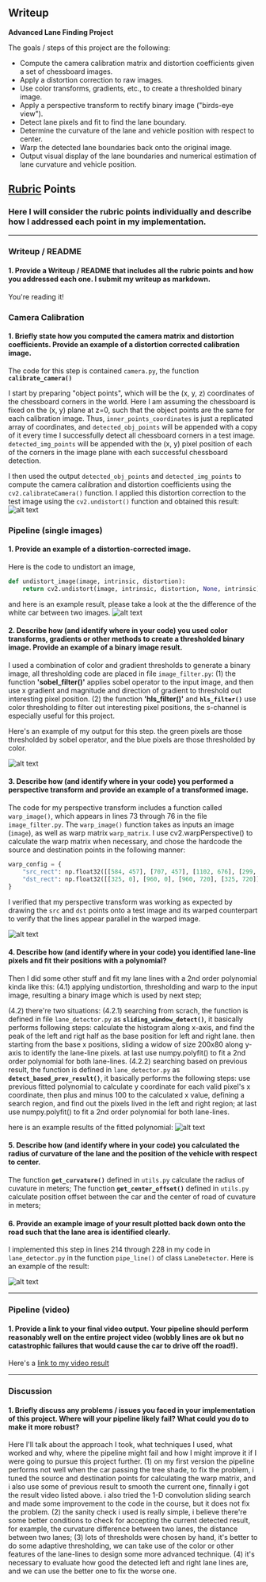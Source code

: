## Writeup

**Advanced Lane Finding Project**

The goals / steps of this project are the following:

* Compute the camera calibration matrix and distortion coefficients given a set of chessboard images.
* Apply a distortion correction to raw images.
* Use color transforms, gradients, etc., to create a thresholded binary image.
* Apply a perspective transform to rectify binary image ("birds-eye view").
* Detect lane pixels and fit to find the lane boundary.
* Determine the curvature of the lane and vehicle position with respect to center.
* Warp the detected lane boundaries back onto the original image.
* Output visual display of the lane boundaries and numerical estimation of lane curvature and vehicle position.

[//]: # (Image References)

[image1]: ./output_images/undistorted_chessboard.png "Undistorted Chessboard"
[image2]: ./output_images/undistorted_frame.png "Undistored Video Frame"
[image3]: ./output_images/thresholded_frame.png "Thresholded Example"
[image4]: ./output_images/warped_color_frame.png "Warped Example"
[image5]: ./output_images/fitted_curve.png "Fit Visual"
[image6]: ./output_images/detect_result.png "Output"
[video1]: ./project_video_output.mp4 "Video"

## [Rubric](https://review.udacity.com/#!/rubrics/571/view) Points

### Here I will consider the rubric points individually and describe how I addressed each point in my implementation.  

---

### Writeup / README

#### 1. Provide a Writeup / README that includes all the rubric points and how you addressed each one.  I submit my writeup as markdown.

You're reading it!

### Camera Calibration

#### 1. Briefly state how you computed the camera matrix and distortion coefficients. Provide an example of a distortion corrected calibration image.

The code for this step is contained `camera.py`, the function **`calibrate_camera() `**

I start by preparing "object points", which will be the (x, y, z) coordinates of the chessboard corners in the world. Here I am assuming the chessboard is fixed on the (x, y) plane at z=0, such that the object points are the same for each calibration image.  Thus, `inner_points_coordinates` is just a replicated array of coordinates, and `detected_obj_points` will be appended with a copy of it every time I successfully detect all chessboard corners in a test image.  `detected_img_points` will be appended with the (x, y) pixel position of each of the corners in the image plane with each successful chessboard detection.

I then used the output `detected_obj_points` and `detected_img_points` to compute the camera calibration and distortion coefficients using the `cv2.calibrateCamera()` function.  I applied this distortion correction to the test image using the `cv2.undistort()` function and obtained this result: 
![alt text][image1]

### Pipeline (single images)

#### 1. Provide an example of a distortion-corrected image.
Here is the code to undistort an image, 

```python
def undistort_image(image, intrinsic, distortion):
    return cv2.undistort(image, intrinsic, distortion, None, intrinsic)
```

and here is an example result,  please take a look at the the difference of the white car between two images.
![alt text][image2]

#### 2. Describe how (and identify where in your code) you used color transforms, gradients or other methods to create a thresholded binary image.  Provide an example of a binary image result.

I used a combination of color and gradient thresholds to generate a binary image, all thresholding code are placed in file `image_filter.py`: 
(1) the function **'sobel_filter()'** applies sobel operator to the input image, and then use x gradient and magnitude and direction of gradient to threshold out interesting pixel position.
(2) the function  **'hls_filter()'** and **`hls_filter()`** use color thresholding to filter out interesting pixel positions, the s-channel is especially useful for this project.

Here's an example of my output for this step. the green pixels are  those thresholded by sobel operator, and the blue pixels are those thresholded by color.

![alt text][image3]

#### 3. Describe how (and identify where in your code) you performed a perspective transform and provide an example of a transformed image.

The code for my perspective transform includes a function called `warp_image()`, which appears in lines 73 through 76 in the file `image_filter.py`.  The `warp_image()` function takes as inputs an image (`image`), as well as warp matrix `warp_matrix`.  I use cv2.warpPerspective() to calculate the warp matrix when necessary, and chose the hardcode the source and destination points in the following manner:

```python
warp_config = {
    "src_rect": np.float32([[584, 457], [707, 457], [1102, 676], [299, 676]]),
    "dst_rect": np.float32([[325, 0], [960, 0], [960, 720], [325, 720]]),
}
```
I verified that my perspective transform was working as expected by drawing the `src` and `dst` points onto a test image and its warped counterpart to verify that the lines appear parallel in the warped image.

![alt text][image4]

#### 4. Describe how (and identify where in your code) you identified lane-line pixels and fit their positions with a polynomial?

Then I did some other stuff and fit my lane lines with a 2nd order polynomial kinda like this:
(4.1) applying undistortion, thresholding and warp to the input image, resulting a binary image which is used by next step;

(4.2) there're two situations:
  (4.2.1) searching from scrach, the function is defined in file `lane_detector.py` as **`sliding_window_detect()`**, it basically performs following steps:
            calculate the histogram along x-axis, and find the peak of the left and rigt half as the base position for left and right lane.
            then starting from the base x positions, sliding a widow of size 200x80 along y-axis to identify the lane-line pixels.
            at last use numpy.polyfit() to fit a 2nd order polynomial for both lane-lines.
(4.2.2) searching based on previous result, the function is defined in `lane_detector.py` as **`detect_based_prev_result()`**, it basically performs the following steps:
           use previous fitted polynomial to calculate y coordinate for each valid pixel's x coordinate,
           then plus and minus 100 to the calculated x value, defining a search region, and find out the pixels lived in the left and right region;
           at last use numpy.polyfit() to fit a 2nd order polynomial for both lane-lines.


here is an example results of the fitted polynomial:
![alt text][image5]

#### 5. Describe how (and identify where in your code) you calculated the radius of curvature of the lane and the position of the vehicle with respect to center.

The function **`get_curvature()`** defined in `utils.py` calculate the radius of cuvature in meters;
The function **`get_center_offset()`** defined in `utils.py` calculate position offset between the car and  the center of road of cuvature in meters;

#### 6. Provide an example image of your result plotted back down onto the road such that the lane area is identified clearly.

I implemented this step in lines 214 through 228 in my code in `lane_detector.py` in the function `pipe_line()` of class `LaneDetector`.  Here is an example of the result:

![alt text][image6]

---

### Pipeline (video)

#### 1. Provide a link to your final video output.  Your pipeline should perform reasonably well on the entire project video (wobbly lines are ok but no catastrophic failures that would cause the car to drive off the road!).

Here's a [link to my video result](./project_video_output.mp4)

---

### Discussion

#### 1. Briefly discuss any problems / issues you faced in your implementation of this project.  Where will your pipeline likely fail?  What could you do to make it more robust?

Here I'll talk about the approach I took, what techniques I used, what worked and why, where the pipeline might fail and how I might improve it if I were going to pursue this project further. 
(1) on my first version the pipeline performs not well when the car passing the tree shade, to fix the problem, i tuned the source and destination points for calculating the warp matrix, and i also use some of previous result to smooth the current one, finnally i got the result video listed above. 
i also tried the 1-D convolution sliding search and made some improvement to the code in the course, but it does not fix the problem.
(2) the sanity check i used is really simple, i believe there're some better conditions to check for accepting the current detected result, for example, the curvature difference between two lanes, the distance between two lanes;
(3) lots of thresholds were chosen by hand, it's better to do some adaptive thresholding, we can take use of the color or other features of the lane-lines to design some more advanced technique. 
(4) it's necessary to evaluate how good the detected left and right lane lines are, and we can use the better one to fix the worse one.
